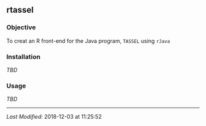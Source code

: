 ## rtassel

### Objective
To creat an R front-end for the Java program, `TASSEL` using `rJava`

### Installation
*TBD*

### Usage
*TBD*

- - -
*Last Modified:* 2018-12-03 at 11:25:52
